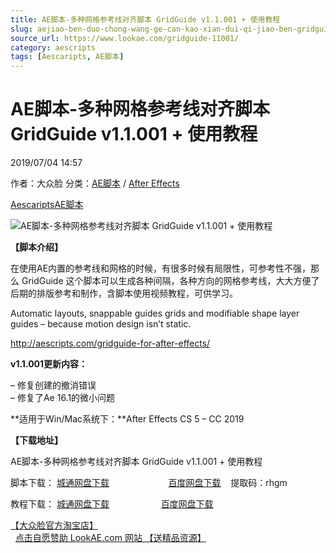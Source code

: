```yaml
---
title: AE脚本-多种网格参考线对齐脚本 GridGuide v1.1.001 + 使用教程
slug: aejiao-ben-duo-chong-wang-ge-can-kao-xian-dui-qi-jiao-ben-gridguide-v1-1-001-shi-yong-jiao-cheng
source_url: https://www.lookae.com/gridguide-11001/
category: aescripts
tags: [Aescaripts, AE脚本]
---
```

# AE脚本-多种网格参考线对齐脚本 GridGuide v1.1.001 + 使用教程

2019/07/04 14:57

作者：大众脸
分类：[AE脚本](https://www.lookae.com/after-effects/aescripts/) / [After Effects](https://www.lookae.com/after-effects/)

[Aescaripts](https://www.lookae.com/tag/aescaripts/)[AE脚本](https://www.lookae.com/tag/ae%e8%84%9a%e6%9c%ac/)

![AE脚本-多种网格参考线对齐脚本 GridGuide v1.1.001 + 使用教程](https://www.lookae.com/wp-content/uploads/2019/04/GridGuide2.jpg "AE脚本-多种网格参考线对齐脚本 GridGuide v1.1.001 + 使用教程-LookAE.com")

**【脚本介绍】**

在使用AE内置的参考线和网格的时候，有很多时候有局限性，可参考性不强，那么 GridGuide 这个脚本可以生成各种间隔，各种方向的网格参考线，大大方便了后期的排版参考和制作，含脚本使用视频教程，可供学习。

Automatic layouts, snappable guides grids and modifiable shape layer guides – because motion design isn’t static.

http://aescripts.com/gridguide-for-after-effects/

**v1.1.001更新内容：**

– 修复创建的撤消错误  
– 修复了Ae 16.1的微小问题

**适用于Win/Mac系统下：**After Effects CS 5 – CC 2019

**【下载地址】**

AE脚本-多种网格参考线对齐脚本 GridGuide v1.1.001 + 使用教程

脚本下载： [城通网盘下载](https://lookae.ctfile.com/fs/680462-385800887)                        [百度网盘下载](https://pan.baidu.com/s/1FL22gJXFcCfLkfWSQluOEw)    提取码：rhgm

教程下载： [城通网盘下载](https://lookae.ctfile.com/fs/680462-202009060)                     [百度网盘下载](https://pan.baidu.com/s/1c2pbPHQ)

[【大众脸官方淘宝店】](https://lookae.taobao.com/)                [点击自愿赞助 LookAE.com 网站 【送精品资源】](https://www.lookae.com/sponsor/)
